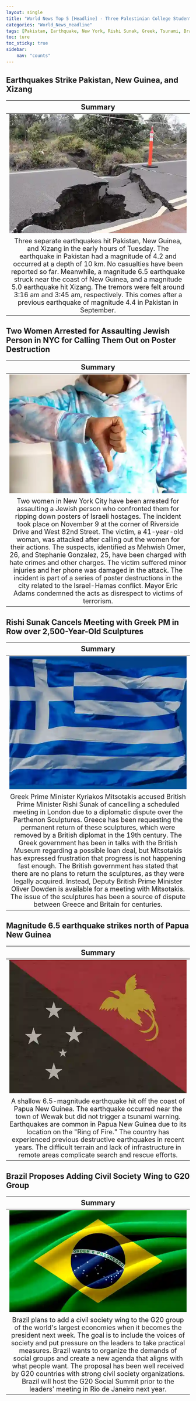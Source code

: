 ```yaml
---
layout: single
title: "World News Top 5 [Headline] - Three Palestinian College Students Shot in Vermont,  Malaysia to Allow Visa-Free Entry to Indian, Chinese"
categories: "World_News_Headline"
tags: [Pakistan, Earthquake, New York, Rishi Sunak, Greek, Tsunami, Brazil, G20]
toc: ture
toc_sticky: true
sidebar:
    nav: "counts"
---
```


<style>
table th:first-of-type {
    width: 100%;
    font-size: 20px;
}
table td:nth-of-type(1) {
    width: 100%;
    font-size: 18px;
}
</style>

## Earthquakes Strike Pakistan, New Guinea, and Xizang

Summary | 
:---:|
![](/assets/images/2023-11-28-World_News_Headline_231128_1-1.webp) |
Three separate earthquakes hit Pakistan, New Guinea, and Xizang in the early hours of Tuesday. The earthquake in Pakistan had a magnitude of 4.2 and occurred at a depth of 10 km. No casualties have been reported so far. Meanwhile, a magnitude 6.5 earthquake struck near the coast of New Guinea, and a magnitude 5.0 earthquake hit Xizang. The tremors were felt around 3:16 am and 3:45 am, respectively. This comes after a previous earthquake of magnitude 4.4 in Pakistan in September. |

## Two Women Arrested for Assaulting Jewish Person in NYC for Calling Them Out on Poster Destruction

Summary | 
:---:|
![](/assets/images/2023-11-28-World_News_Headline_231128_1-2.webp) |
Two women in New York City have been arrested for assaulting a Jewish person who confronted them for ripping down posters of Israeli hostages. The incident took place on November 9 at the corner of Riverside Drive and West 82nd Street. The victim, a 41-year-old woman, was attacked after calling out the women for their actions. The suspects, identified as Mehwish Omer, 26, and Stephanie Gonzalez, 25, have been charged with hate crimes and other charges. The victim suffered minor injuries and her phone was damaged in the attack. The incident is part of a series of poster destructions in the city related to the Israel-Hamas conflict. Mayor Eric Adams condemned the acts as disrespect to victims of terrorism. |

## Rishi Sunak Cancels Meeting with Greek PM in Row over 2,500-Year-Old Sculptures

Summary | 
:---:|
![](/assets/images/2023-11-28-World_News_Headline_231128_1-3.webp) |
Greek Prime Minister Kyriakos Mitsotakis accused British Prime Minister Rishi Sunak of cancelling a scheduled meeting in London due to a diplomatic dispute over the Parthenon Sculptures. Greece has been requesting the permanent return of these sculptures, which were removed by a British diplomat in the 19th century. The Greek government has been in talks with the British Museum regarding a possible loan deal, but Mitsotakis has expressed frustration that progress is not happening fast enough. The British government has stated that there are no plans to return the sculptures, as they were legally acquired. Instead, Deputy British Prime Minister Oliver Dowden is available for a meeting with Mitsotakis. The issue of the sculptures has been a source of dispute between Greece and Britain for centuries. |

## Magnitude 6.5 earthquake strikes north of Papua New Guinea

Summary | 
:---:|
![](/assets/images/2023-11-28-World_News_Headline_231128_1-4.webp) |
A shallow 6.5-magnitude earthquake hit off the coast of Papua New Guinea. The earthquake occurred near the town of Wewak but did not trigger a tsunami warning. Earthquakes are common in Papua New Guinea due to its location on the "Ring of Fire." The country has experienced previous destructive earthquakes in recent years. The difficult terrain and lack of infrastructure in remote areas complicate search and rescue efforts. |

## Brazil Proposes Adding Civil Society Wing to G20 Group

Summary | 
:---:|
![](/assets/images/2023-11-28-World_News_Headline_231128_1-5.webp) |
Brazil plans to add a civil society wing to the G20 group of the world's largest economies when it becomes the president next week. The goal is to include the voices of society and put pressure on the leaders to take practical measures. Brazil wants to organize the demands of social groups and create a new agenda that aligns with what people want. The proposal has been well received by G20 countries with strong civil society organizations. Brazil will host the G20 Social Summit prior to the leaders' meeting in Rio de Janeiro next year. |